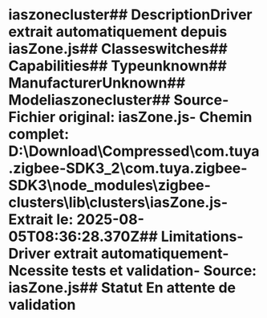 # iaszonecluster##  DescriptionDriver extrait automatiquement depuis iasZone.js##  Classeswitches##  Capabilities##  Typeunknown##  ManufacturerUnknown##  Modeliaszonecluster##  Source- **Fichier original**: iasZone.js- **Chemin complet**: D:\Download\Compressed\com.tuya.zigbee-SDK3_2\com.tuya.zigbee-SDK3\node_modules\zigbee-clusters\lib\clusters\iasZone.js- **Extrait le**: 2025-08-05T08:36:28.370Z##  Limitations- Driver extrait automatiquement- Ncessite tests et validation- Source: iasZone.js##  Statut En attente de validation